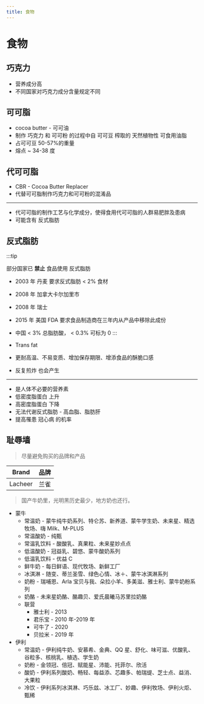 ```yaml
---
title: 食物
---
```


# 食物

## 巧克力

- 营养成分高
- 不同国家对巧克力成分含量规定不同

## 可可脂

- cocoa butter - 可可油
- 制作 巧克力 和 可可粉 的过程中自 可可豆 榨取的 天然植物性 可食用油脂
- 占可可豆 50-57%的重量
- 熔点 ~ 34-38 度

## 代可可脂

- CBR - Cocoa Butter Replacer
- 代替可可脂制作巧克力和可可粉的混淆品

---

- 代可可脂的制作工艺与化学成分，使得食用代可可脂的人群易肥胖及患病
- 可能含有 反式脂肪

## 反式脂肪

:::tip

部分国家已 **禁止** 食品使用 反式脂肪

- 2003 年 丹麦 要求反式脂肪 < 2% 食材
- 2008 年 加拿大卡尔加里市
- 2008 年 瑞士
- 2015 年 美国 FDA 要求食品制造商在三年内从产品中移除此成份
- 中国 < 3% 总脂肪酸， < 0.3% 可标为 0
  :::

- Trans fat
- 更耐高温、不易变质、增加保存期限、增添食品的酥脆口感
- 反复煎炸 也会产生

---

- 是人体不必要的营养素
- 低密度脂蛋白 上升
- 高密度脂蛋白 下降
- 无法代谢反式脂肪 - 高血脂、脂肪肝
- 提高罹患 冠心病 的机率

## 耻辱墙

> 尽量避免购买的品牌和产品

| Brand   | 品牌 |
| ------- | ---- |
| Lacheer | 兰雀 |

> 国产牛奶里，光明黑历史最少，地方奶也还行。

- 蒙牛
  - 常温奶 - 蒙牛纯牛奶系列、特仑苏、新养道、蒙牛学生奶、未来星、精选牧场、嗨 Milk、M-PLUS
  - 常温酸奶 - 纯甄
  - 常温乳饮料 - 酸酸乳、真果粒、未来星妙点点
  - 低温酸奶 - 冠益乳、碧悠、蒙牛酸奶系列
  - 低温乳饮料 - 优益 C
  - 鲜牛奶 - 每日鲜语、现代牧场、新鲜工厂
  - 冰淇淋 - 随变、蒂兰圣雪、绿色心情、冰＋、蒙牛冰淇淋系列
  - 奶粉 - 瑞哺恩、Arla 宝贝与我、朵拉小羊、多美滋、雅士利、蒙牛奶粉系列
  - 奶酪 - 未来星奶酪、酪趣贝、爱氏晨曦马苏里拉奶酪
  - 联营
    - 雅士利 - 2013
    - 君乐宝 - 2010 年-2019 年
    - 可牛了 - 2020
    - 贝拉米 - 2019 年
- 伊利
  - 常温奶 - 伊利纯牛奶、安慕希、金典、QQ 星、舒化、味可滋、优酸乳、谷粒多、核桃乳、植选、学生奶
  - 奶粉 - 金领冠、倍冠、赋能星、沛能、托菲尔、欣活
  - 酸奶 - 伊利系列酸奶、畅轻、每益添、芯趣多、帕瑞缇、芝士点、益消、大果粒
  - 冷饮 - 伊利系列冰淇淋、巧乐兹、冰工厂、妙趣、伊利牧场、伊利火炬、甄稀
